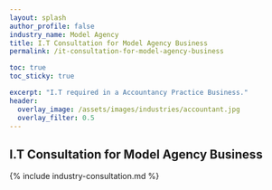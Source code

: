 ```yaml
---
layout: splash 
author_profile: false 
industry_name: Model Agency
title: I.T Consultation for Model Agency Business
permalink: /it-consultation-for-model-agency-business

toc: true
toc_sticky: true

excerpt: "I.T required in a Accountancy Practice Business."
header:
  overlay_image: /assets/images/industries/accountant.jpg
  overlay_filter: 0.5 
---
```


## I.T Consultation for Model Agency Business

{% include industry-consultation.md %}

